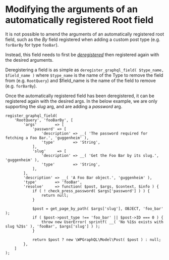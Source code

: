 # Modifying the arguments of an automatically registered Root field

It is not possible to amend the arguments of an automatically registered root field, such as the _By_ field registered when adding a custom post type (e.g. `forBarBy` for type `fooBar`).

Instead, this field needs to first be _[deregistered](https://github.com/wp-graphql/wp-graphql/blob/develop/access-functions.php#L164)_ then registered again with the desired arguments.

Deregistering a field is as simple as `deregister_graphql_field( $type_name, $field_name )` where `$type_name` is the name of the Type to remove the field from (e.g. `RootQuery`) and $field_name is the name of the field to remove (e.g. `forBarBy`).

Once the automatically registered field has been deregistered, it can be registered again with the desired args. In the below example, we are only supporting the _slug_ arg, and are adding a _password_ arg.

```
register_graphql_field(
	'RootQuery', 'fooBarBy', [
		'args'        => [
			'password' => [
				'description' => __( 'The password required for fetching a Foo Bar.', 'guggenheim' ),
				'type'        => 'String',
			],
			'slug'     => [
				'description' => __( 'Get the Foo Bar by its slug.', 'guggenheim' ),
				'type'        => 'String',
			],
		],
		'description' => __( 'A Foo Bar object.', 'guggenheim' ),
		'type'        => 'fooBar',
		'resolve'     => function( $post, $args, $context, $info ) {
			if ( ! check_press_password( $args['password'] ) ) {
				return null;
			}

			$post = get_page_by_path( $args['slug'], OBJECT, 'foo_bar' );
			if ( $post->post_type !== 'foo_bar' || $post->ID === 0 ) {
				throw new UserError( sprintf( __( 'No %1$s exists with slug %2$s' ), 'fooBar', $args['slug'] ) );
			}

			return $post ? new \WPGraphQL\Model\Post( $post ) : null;
		},
	]
);
```
